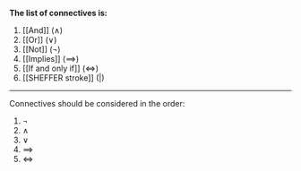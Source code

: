**The list of connectives is:**
1. [[And]] ($\land$)
2. [[Or]] ($\lor$)
3. [[Not]] ($\lnot$)
4. [[Implies]] ($\implies$)
5. [[If and only if]] ($\iff$)
6. [[SHEFFER stroke]] ($|$)

---

Connectives should be considered in the order:
1. $\lnot$
2. $\land$
3. $\lor$
4. $\implies$
5. $\iff$
